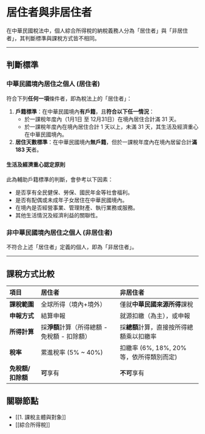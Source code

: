 # 居住者與非居住者

在中華民國稅法中，個人綜合所得稅的納稅義務人分為「居住者」與「非居住者」，其判斷標準與課稅方式皆不相同。

---

## 判斷標準

### 中華民國境內居住之個人 (居住者)

符合下列**任何一項**條件者，即為稅法上的「居住者」：

1.  **戶籍標準**：在中華民國境內**有戶籍**，且**符合以下任一情況**：
    -   於一課稅年度內（1月1日 至 12月31日）在境內居住合計滿 31 天。
    -   於一課稅年度內在境內居住合計 1 天以上，未滿 31 天，其生活及經濟重心在中華民國境內。
2.  **居住天數標準**：在中華民國境內**無戶籍**，但於一課稅年度內在境內居留合計**滿 183 天**者。

#### 生活及經濟重心認定原則

此為輔助戶籍標準的判斷，會參考以下因素：
- 是否享有全民健保、勞保、國民年金等社會福利。
- 是否有配偶或未成年子女居住在中華民國境內。
- 在境內是否經營事業、管理財產、執行業務或服務。
- 其他生活情況及經濟利益的關聯性。

### 非中華民國境內居住之個人 (非居住者)

不符合上述「居住者」定義的個人，即為「非居住者」。

---

## 課稅方式比較

| 項目 | 居住者 | 非居住者 |
| :--- | :--- | :--- |
| **課稅範圍** | 全球所得（境內+境外） | 僅就**中華民國來源所得**課稅 |
| **申報方式** | 結算申報 | 就源扣繳（為主），或申報 |
| **所得計算** | 採**淨額**計算（所得總額 - 免稅額 - 扣除額） | 採**總額**計算，直接按所得總額乘以扣繳率 |
| **稅率** | 累進稅率 (5% ~ 40%) | 扣繳率 (6%, 18%, 20%等，依所得類別而定) |
| **免稅額/扣除額** | **可**享有 | **不可**享有 |

## 關聯節點
- [[1. 課稅主體與對象]]
- [[綜合所得稅]]
